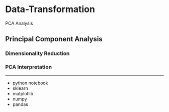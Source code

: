 # Data-Transformation
PCA Analysis

## Principal Component Analysis
### Dimensionality Reduction
### PCA Interpretation


______________________________________________________________________________________________________________________________
- python notebook
- sklearn
- matplotlib
- numpy
- pandas
